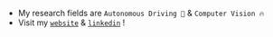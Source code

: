 <!-- ## 🧸 About me  -->
- My research fields are `Autonomous Driving 🚙` & `Computer Vision 🔥`
- Visit my [`website`](https://daeun-computer-uneasy.tistory.com/) & [`linkedin`](https://www.linkedin.com/in/dangni/) ! 



